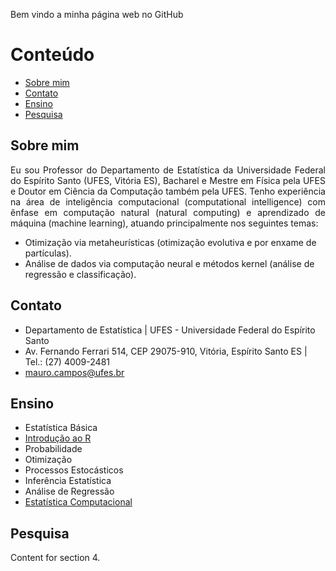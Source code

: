 <p align="justify">
Bem vindo a minha página web no GitHub
</p>

# Conteúdo
  * [Sobre mim](#sec-1)
  * [Contato](#sec-2)
  * [Ensino](#sec-3)
  * [Pesquisa](#sec-4)
  
## Sobre mim <a id="sec-1"></a>

<p align="justify">
Eu sou Professor do Departamento de Estatística da Universidade Federal do Espírito Santo (UFES, Vitória ES), Bacharel e Mestre em Física pela UFES e Doutor em Ciência da Computação também pela UFES. Tenho experiência na área de inteligência computacional (computational intelligence) com ênfase em computação natural (natural computing) e aprendizado de máquina (machine learning), atuando principalmente nos seguintes temas:
</p>

- Otimização via metaheurísticas (otimização evolutiva e por enxame de partículas).
- Análise de dados via computação neural e métodos kernel (análise de regressão e classificação).

## Contato <a id="sec-2"></a>

- Departamento de Estatística | UFES - Universidade Federal do Espírito Santo
- Av. Fernando Ferrari 514, CEP 29075-910, Vitória, Espírito Santo ES | Tel.: (27) 4009-2481
- <mauro.campos@ufes.br>

## Ensino <a id="sec-3"></a>

- Estatística Básica
- [Introdução ao R][pwir]
- Probabilidade
- Otimização
- Processos Estocásticos
- Inferência Estatística
- Análise de Regressão
- [Estatística Computacional][pwec]

## Pesquisa <a id="sec-4"></a>
Content for section 4.

[pwir]: http://www.maurocampos.com/cursos/intror/intror.html "Introdução ao R"
[pwec]: http://www.maurocampos.com/cursos/estcomp/index.html "Est. Computacional"
